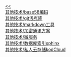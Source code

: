 <br/>[<<](?name=index)<br/>[其他技术/base58编码](?name=其他技术/base58编码)<br/>[其他技术/git浅克隆](?name=其他技术/git浅克隆)<br/>[其他技术/markdown工具](?name=其他技术/markdown工具)<br/>[其他技术/加密通讯方案](?name=其他技术/加密通讯方案)<br/>[其他技术/微服务](?name=其他技术/微服务)<br/>[其他技术/数据库索引sphinx](?name=其他技术/数据库索引sphinx)<br/>[其他技术/私人云存储kodCloud](?name=其他技术/私人云存储kodCloud)